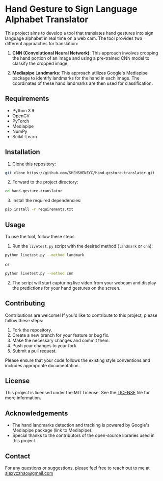# Hand Gesture to Sign Language Alphabet Translator

This project aims to develop a tool that translates hand gestures into sign language alphabet in real time on a web cam. The tool provides two different approaches for translation:

1. **CNN (Convolutional Neural Network)**: This approach involves cropping the hand portion of an image and using a pre-trained CNN model to classify the cropped image.

2. **Mediapipe Landmarks**: This approach utilizes Google's Mediapipe package to identify landmarks for the hand in each image. The coordinates of these hand landmarks are then used for classification.

## Requirements

- Python 3.9
- OpenCV
- PyTorch
- Mediapipe
- NumPy
- Scikit-Learn

## Installation

1. Clone this repository:

```bash
git clone https://github.com/SHENSHENZYC/hand-gesture-translator.git
```

2. Forward to the project directory:

```bash
cd hand-gesture-translator
```

3. Install the required dependencies:

```bash
pip install -r requirements.txt
```

## Usage

To use the tool, follow these steps:

1. Run the `livetest.py` script with the desired method (`landmark` or `cnn`):

```bash
python livetest.py --method landmark
```

or

```bash
python livetest.py --method cnn
```

2. The script will start capturing live video from your webcam and display the predictions for your hand gestures on the screen.

## Contributing

Contributions are welcome! If you'd like to contribute to this project, please follow these steps:

1. Fork the repository.
2. Create a new branch for your feature or bug fix.
3. Make the necessary changes and commit them.
4. Push your changes to your fork.
5. Submit a pull request.

Please ensure that your code follows the existing style conventions and includes appropriate documentation.

## License

This project is licensed under the MIT License. See the [LICENSE](LICENSE) file for more information.

## Acknowledgements

- The hand landmarks detection and tracking is powered by Google's Mediapipe package (link to Mediapipe).
- Special thanks to the contributors of the open-source libraries used in this project.

## Contact

For any questions or suggestions, please feel free to reach out to me at [alexyczhao@gmail.com](mailto:alexyczhao@gmail.com)
